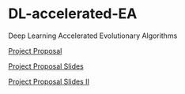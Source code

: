 # DL-accelerated-EA
Deep Learning Accelerated Evolutionary Algorithms

[Project Proposal](https://docs.google.com/document/d/1aE-BtkOw5NHEFjz0QUZ4o_pL7_UUojA7V9rCRNZ_FTA/edit)

[Project Proposal Slides](https://docs.google.com/presentation/d/130zDDQqiWwgLendBMeh_s5g9TKVULcLkpljWHhxM45U/edit?usp=sharing)

[Project Proposal Slides II](https://docs.google.com/presentation/d/1x-FS3SmfLo_lRzPibsgc3Pmt_XC0qMCxFH0FXygmZeA/edit?usp=sharing)